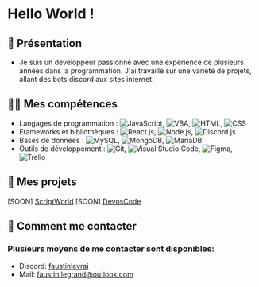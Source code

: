 # Hello World !

## 👋 Présentation

- Je suis un développeur passionné avec une expérience de plusieurs années dans la programmation. J'ai travaillé sur une variété de projets, allant des bots discord aux sites internet.

## 👩‍💻 Mes compétences

- Langages de programmation : ![JavaScript](https://img.shields.io/badge/-JavaScript-grey?style=flat&logo=javascript), ![VBA](https://img.shields.io/badge/-VBA-green?style=flat&logo=microsoftexcel), ![HTML](https://img.shields.io/badge/-HTML-grey?style=flat&logo=HTML5), ![CSS](https://img.shields.io/badge/-CSS-grey?style=flat&logo=CSS3)
- Frameworks et bibliothèques : ![React.js](https://img.shields.io/badge/-React.js-grey?style=flat&logo=react), ![Node.js](https://img.shields.io/badge/-Node.js-grey?style=flat&logo=nodedotjs), ![Discord.js](https://img.shields.io/badge/-Discord.js-grey?style=flat&logo=discord)
-  Bases de données : ![MySQL](https://img.shields.io/badge/-MySQL-grey?style=flat&logo=mysql), ![MongoDB](https://img.shields.io/badge/-MongoDB-grey?style=flat&logo=mongodb), ![MariaDB](https://img.shields.io/badge/-MariaDB-grey?style=flat&logo=mariadb)
- Outils de développement : ![Git](https://img.shields.io/badge/-Git-grey?style=flat&logo=git), ![Visual Studio Code](https://img.shields.io/badge/-Visual%20Studio%20Code-grey?style=flat&logo=visualstudiocode), ![Figma](https://img.shields.io/badge/-Figma-grey?style=flat&logo=figma), ![Trello](https://img.shields.io/badge/-Trello-blue?style=flat&logo=Trello)

## 📄 Mes projets

[SOON] [ScriptWorld](https://www.scriptworld.fr/)
[SOON] [DevosCode](https://www.devoscode.fr/) 

## 🎫 Comment me contacter

### Plusieurs moyens de me contacter sont disponibles:

- Discord: [faustinlevrai](https://discord.com/users/492053539292708865)
- Mail: faustin.legrand@outlook.com
